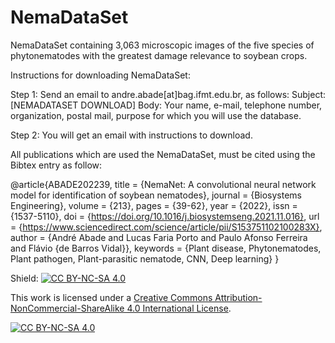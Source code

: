 # NemaDataSet
NemaDataSet containing 3,063 microscopic images of the five species of phytonematodes with the greatest damage relevance to soybean crops.

Instructions for downloading NemaDataSet:


Step 1: Send an email to andre.abade[at]bag.ifmt.edu.br, as follows:
Subject: [NEMADATASET DOWNLOAD]
Body: Your name, e-mail, telephone number, organization, postal mail, purpose for which you will use the database.

 Step 2: You will get an email with instructions to download.

All publications which are used the NemaDataSet, must be cited using the Bibtex entry as follow:

@article{ABADE202239,
title = {NemaNet: A convolutional neural network model for identification of soybean nematodes},
journal = {Biosystems Engineering},
volume = {213},
pages = {39-62},
year = {2022},
issn = {1537-5110},
doi = {https://doi.org/10.1016/j.biosystemseng.2021.11.016},
url = {https://www.sciencedirect.com/science/article/pii/S153751102100283X},
author = {André Abade and Lucas Faria Porto and Paulo Afonso Ferreira and Flávio {de Barros Vidal}},
keywords = {Plant disease, Phytonematodes, Plant pathogen, Plant-parasitic nematode, CNN, Deep learning}
}

Shield: [![CC BY-NC-SA 4.0][cc-by-nc-sa-shield]][cc-by-nc-sa]

This work is licensed under a
[Creative Commons Attribution-NonCommercial-ShareAlike 4.0 International License][cc-by-nc-sa].

[![CC BY-NC-SA 4.0][cc-by-nc-sa-image]][cc-by-nc-sa]

[cc-by-nc-sa]: http://creativecommons.org/licenses/by-nc-sa/4.0/
[cc-by-nc-sa-image]: https://licensebuttons.net/l/by-nc-sa/4.0/88x31.png
[cc-by-nc-sa-shield]: https://img.shields.io/badge/License-CC%20BY--NC--SA%204.0-lightgrey.svg
